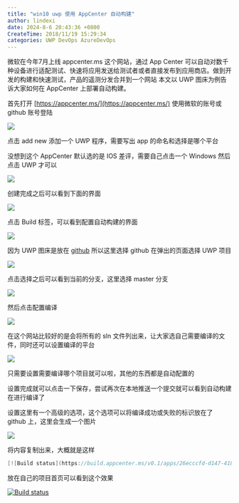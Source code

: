 ```yaml
---
title: "win10 uwp 使用 AppCenter 自动构建"
author: lindexi
date: 2024-8-6 20:43:36 +0800
CreateTime: 2018/11/19 15:29:34
categories: UWP DevOps AzureDevOps
---
```


微软在今年7月上线 appcenter.ms 这个网站，通过 App Center 可以自动对数千种设备进行适配测试、快速将应用发送给测试者或者直接发布到应用商店。做到开发的构建和快速测试，产品的遥测分发合并到一个网站
本文以 UWP 图床为例告诉大家如何在 AppCenter 上部署自动构建。

<!--more-->


<!-- CreateTime:2018/11/19 15:29:34 -->

<!-- 标签：uwp,DevOps,AzureDevOps -->

首先打开 [https://appcenter.ms/](https://appcenter.ms/) 使用微软的账号或 github 账号登陆

<!-- ![](image/win10 uwp 使用 AppCenter 自动构建/win10 uwp 使用 AppCenter 自动构建0.png) -->

![](http://cdn.lindexi.site/lindexi%2F2018116201329903)

点击 add new 添加一个 UWP 程序，需要写出 app 的命名和选择是哪个平台

没想到这个 AppCenter 默认选的是 IOS 差评，需要自己点击一个 Windows 然后点击 UWP 才可以

<!-- ![](image/win10 uwp 使用 AppCenter 自动构建/win10 uwp 使用 AppCenter 自动构建1.png) -->

![](http://cdn.lindexi.site/lindexi%2F2018116201455717)

创建完成之后可以看到下面的界面

<!-- ![](image/win10 uwp 使用 AppCenter 自动构建/win10 uwp 使用 AppCenter 自动构建2.png) -->

![](http://cdn.lindexi.site/lindexi%2F20181162016472)

点击 Build 标签，可以看到配置自动构建的界面

<!-- ![](image/win10 uwp 使用 AppCenter 自动构建/win10 uwp 使用 AppCenter 自动构建3.png) -->

![](http://cdn.lindexi.site/lindexi%2F2018116201730107)

因为 UWP 图床是放在 [github](https://github.com/lindexi/uwp) 所以这里选择 github 在弹出的页面选择 UWP 项目

<!-- ![](image/win10 uwp 使用 AppCenter 自动构建/win10 uwp 使用 AppCenter 自动构建4.png) -->

![](http://cdn.lindexi.site/lindexi%2F2018116201918333)

点击选择之后可以看到当前的分支，这里选择 master 分支

<!-- ![](image/win10 uwp 使用 AppCenter 自动构建/win10 uwp 使用 AppCenter 自动构建5.png) -->

![](http://cdn.lindexi.site/lindexi%2F2018116201957962)

然后点击配置编译

<!-- ![](image/win10 uwp 使用 AppCenter 自动构建/win10 uwp 使用 AppCenter 自动构建6.png) -->

![](http://cdn.lindexi.site/lindexi%2F2018116202027669)

在这个网站比较好的是会将所有的 sln 文件列出来，让大家选自己需要编译的文件，同时还可以设置编译的平台

<!-- ![](image/win10 uwp 使用 AppCenter 自动构建/win10 uwp 使用 AppCenter 自动构建7.png) -->

![](http://cdn.lindexi.site/lindexi%2F201811620211923)

只需要设置需要编译哪个项目就可以啦，其他的东西都是自动配置的

设置完成就可以点击一下保存，尝试再次在本地推送一个提交就可以看到自动构建在进行编译了

设置这里有一个高级的选项，这个选项可以将编译成功或失败的标识放在了 github 上，这里会生成一个图片

<!-- ![](image/win10 uwp 使用 AppCenter 自动构建/win10 uwp 使用 AppCenter 自动构建8.png) -->

![](http://cdn.lindexi.site/lindexi%2F2018116202312684)

将内容复制出来，大概就是这样

```csharp
[![Build status](https://build.appcenter.ms/v0.1/apps/26ecccfd-d147-4189-93ea-3d765a276176/branches/master/badge)](https://appcenter.ms)
```

放在自己的项目首页可以看到这个效果

[![Build status](https://build.appcenter.ms/v0.1/apps/ac2f6c8e-9024-48be-9451-b1ca9c4949d0/branches/master/badge)](https://appcenter.ms)

